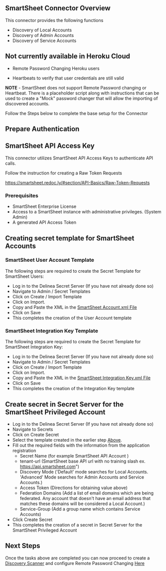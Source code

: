 ## SmartSheet Connector Overview

This connector provides the following functions  

- Discovery of Local Accounts
- Discovery of Admin Accounts
- Discovery of Service Accounts

## Not currently available in Heroku Cloud


- Remote Password Changing Heroku users

- Heartbeats to verify that user credentials are still valid

**NOTE** - SmartSheet does not support Remote Password changing or Heartbeat. There is a placeholder script along with instructions that can be used to create a "Mock" password changer that will allow the importing of discovered accounts.  

Follow the Steps below to complete the base setup for the Connector

## Prepare Authentication

## SmartSheet API Access Key

This connector utilizes SmartSheet API Access Keys to authenticate API calls.  

Follow the instruction for creating a Raw Token Requests

https://smartsheet.redoc.ly/#section/API-Basics/Raw-Token-Requests


### Prerequisites

- SmartSheet Enterprise License
- Access to a SmartSheet instance with administrative privileges. (System Admin)
- A generated API Access Token


## Creating secret template for SmartSheet Accounts 

### SmartSheet User Account Template

The following steps are required to create the Secret Template for SmartSheet Users:

- Log in to the Delinea Secret Server (If you have not already done so)
- Navigate to Admin / Secret Templates
- Click on Create / Import Template
- Click on Import.
- Copy and Paste the XML in the [SmartSheet Account.xml File](./Templates/SmartSheet%20Account.xml)
- Click on Save
- This completes the creation of the User Account template

### SmartSheet Integration Key Template

The following steps are required to create the Secret Template for SmartSheet Integration Key:

- Log in to the Delinea Secret Server (If you have not already done so)
- Navigate to Admin / Secret Templates
- Click on Create / Import Template
- Click on Import.
- Copy and Paste the XML in the [SmartSheet Integration Key.xml File](./Templates/SmartSheet%20Integration%20Key.xml)
- Click on Save
- This completes the creation of the Integration Key template


## Create secret in Secret Server for the SmartSheet Privileged Account
 
- Log in to the Delinea Secret Server (If you have not already done so)
- Navigate to Secrets
- Click on Create Secret
- Select the template created in the earlier step [Above](#smartsheet-integration-key-template).
- Fill out the required fields with the information from the application registration
  - Secret Name (for example SmartSheet API Account )
  - tenant-url (SmartSheet base API url with no training slash  ex. https://api.smartsheet.com")
  - Discovery Mode ('Default' mode searches for Local Accounts.  'Advanced' Mode searches for Admin Accounts and Service Accounts.)
  - Access Token  (Directions for obtaining value above)
  - Federation Domains (Add a list of email domains which are being federated.  Any account that doesn't have an email address that matches these domains will be considered a Local Account.)  
  - Service-Group (Add a group name which contains Service Accounts)
- Click Create Secret
- This completes the creation of a secret in Secret Server for the SmartSheet Privileged Account

## Next Steps

Once the tasks above are completed you can now proceed to create a [Discovery Scanner](./Discovery/readme.md) and configure Remote Password Changing [Here](./RemotePasswordChanger/readme.md)